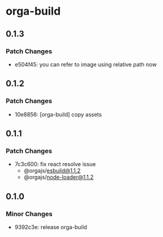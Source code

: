 # orga-build

## 0.1.3

### Patch Changes

- e504f45: you can refer to image using relative path now

## 0.1.2

### Patch Changes

- 10e8856: [orga-build] copy assets

## 0.1.1

### Patch Changes

- 7c3c600: fix react resolve issue
  - @orgajs/esbuild@1.1.2
  - @orgajs/node-loader@1.1.2

## 0.1.0

### Minor Changes

- 9392c3e: release orga-build
